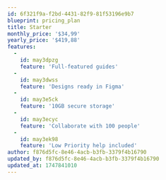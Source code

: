 ```yaml
---
id: 6f321f9a-f2bd-4431-82f9-81f53196e9b7
blueprint: pricing_plan
title: Starter
monthly_price: '$34,99'
yearly_price: '$419,88'
features:
  -
    id: may3dpzg
    feature: 'Full-featured guides'
  -
    id: may3dwss
    feature: 'Designs ready in Figma'
  -
    id: may3e5ck
    feature: '10GB secure storage'
  -
    id: may3ecyc
    feature: 'Collaborate with 100 people'
  -
    id: may3ek98
    feature: 'Low Priority help included'
author: f876d5fc-8e46-4acb-b3fb-3379f4b16790
updated_by: f876d5fc-8e46-4acb-b3fb-3379f4b16790
updated_at: 1747841010
---
```


